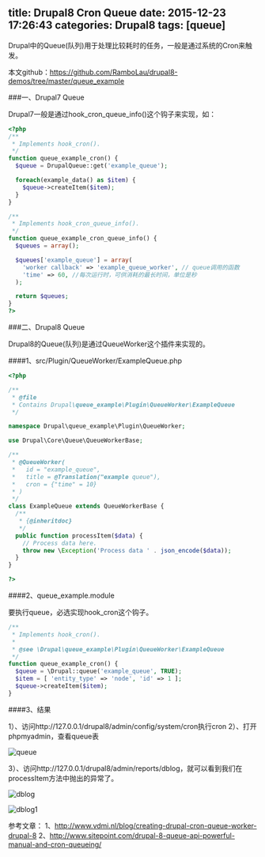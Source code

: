 title: Drupal8 Cron Queue
date: 2015-12-23 17:26:43
categories: Drupal8
tags: [queue]
---

Drupal中的Queue(队列)用于处理比较耗时的任务，一般是通过系统的Cron来触发。

本文github：https://github.com/RamboLau/drupal8-demos/tree/master/queue_example

###一、Drupal7 Queue

Drupal7一般是通过hook_cron_queue_info()这个钩子来实现，如：

```php
<?php
/**
 * Implements hook_cron().
 */
function queue_example_cron() {
  $queue = DrupalQueue::get('example_queue');

  foreach(example_data() as $item) {
    $queue->createItem($item);
  }
}

/**
 * Implements hook_cron_queue_info().
 */
function queue_example_cron_queue_info() {
  $queues = array();

  $queues['example_queue'] = array(
    'worker callback' => 'example_queue_worker', // queue调用的函数
    'time' => 60, //每次运行时，可供消耗的最长时间，单位是秒
  );

  return $queues;
}
?>
```

###二、Drupal8 Queue

Drupal8的Queue(队列)是通过QueueWorker这个插件来实现的。

####1、src/Plugin/QueueWorker/ExampleQueue.php

```php
<?php

/**
 * @file
 * Contains Drupal\queue_example\Plugin\QueueWorker\ExampleQueue
 */

namespace Drupal\queue_example\Plugin\QueueWorker;

use Drupal\Core\Queue\QueueWorkerBase;

/**
 * @QueueWorker(
 *   id = "example_queue",
 *   title = @Translation("example queue"),
 *   cron = {"time" = 10}
 * )
 */
class ExampleQueue extends QueueWorkerBase {
  /**
   * {@inheritdoc}
   */
  public function processItem($data) {
    // Process data here.
    throw new \Exception('Process data ' . json_encode($data));
  }
}

?>
```

####2、queue_example.module

要执行queue，必选实现hook_cron这个钩子。

```php
/**
 * Implements hook_cron().
 *
 * @see \Drupal\queue_example\Plugin\QueueWorker\ExampleQueue
 */
function queue_example_cron() {
  $queue = \Drupal::queue('example_queue', TRUE);
  $item = [ 'entity_type' => 'node', 'id' => 1 ];
  $queue->createItem($item);
}
```

####3、结果

1）、访问http://127.0.0.1/drupal8/admin/config/system/cron执行cron
2）、打开phpmyadmin，查看queue表

![queue](https://static.verycloud.cn/sites/default/files/pic/image/20151225/20151225142932_68268.png)

3）、访问http://127.0.0.1/drupal8/admin/reports/dblog，就可以看到我们在processItem方法中抛出的异常了。

![dblog](https://static.verycloud.cn/sites/default/files/pic/image/20151225/20151225143322_46779.png)

![dblog1](https://static.verycloud.cn/sites/default/files/pic/image/20151225/20151225143400_63877.png)

参考文章：
1、http://www.vdmi.nl/blog/creating-drupal-cron-queue-worker-drupal-8
2、http://www.sitepoint.com/drupal-8-queue-api-powerful-manual-and-cron-queueing/